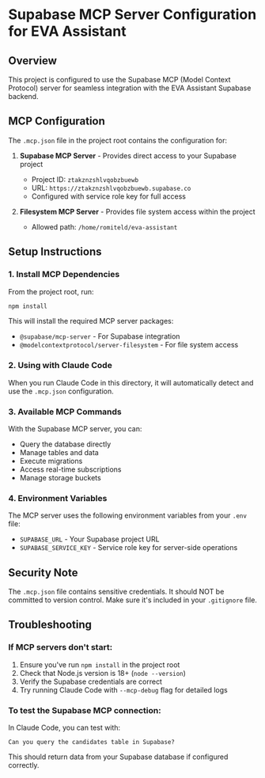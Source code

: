 # Supabase MCP Server Configuration for EVA Assistant

## Overview
This project is configured to use the Supabase MCP (Model Context Protocol) server for seamless integration with the EVA Assistant Supabase backend.

## MCP Configuration
The `.mcp.json` file in the project root contains the configuration for:

1. **Supabase MCP Server** - Provides direct access to your Supabase project
   - Project ID: `ztakznzshlvqobzbuewb`
   - URL: `https://ztakznzshlvqobzbuewb.supabase.co`
   - Configured with service role key for full access

2. **Filesystem MCP Server** - Provides file system access within the project
   - Allowed path: `/home/romiteld/eva-assistant`

## Setup Instructions

### 1. Install MCP Dependencies
From the project root, run:
```bash
npm install
```

This will install the required MCP server packages:
- `@supabase/mcp-server` - For Supabase integration
- `@modelcontextprotocol/server-filesystem` - For file system access

### 2. Using with Claude Code
When you run Claude Code in this directory, it will automatically detect and use the `.mcp.json` configuration.

### 3. Available MCP Commands
With the Supabase MCP server, you can:
- Query the database directly
- Manage tables and data
- Execute migrations
- Access real-time subscriptions
- Manage storage buckets

### 4. Environment Variables
The MCP server uses the following environment variables from your `.env` file:
- `SUPABASE_URL` - Your Supabase project URL
- `SUPABASE_SERVICE_KEY` - Service role key for server-side operations

## Security Note
The `.mcp.json` file contains sensitive credentials. It should NOT be committed to version control. Make sure it's included in your `.gitignore` file.

## Troubleshooting

### If MCP servers don't start:
1. Ensure you've run `npm install` in the project root
2. Check that Node.js version is 18+ (`node --version`)
3. Verify the Supabase credentials are correct
4. Try running Claude Code with `--mcp-debug` flag for detailed logs

### To test the Supabase MCP connection:
In Claude Code, you can test with:
```
Can you query the candidates table in Supabase?
```

This should return data from your Supabase database if configured correctly.
